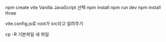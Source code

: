 npm create vite
Vanilla JavaScript 선택
npm install
npm run dev
npm install three

vite.config.js로 root가 src라고 알려주기

cp -R 기본파일 새 파일
